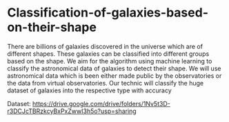 # Classification-of-galaxies-based-on-their-shape

There are billions of galaxies discovered in the universe which are of different shapes. 
These galaxies can be classified into different groups based on the shape. 
We aim for the algorithm using machine learning to classify the astronomical data of galaxies to detect their shape. 
We will use astronomical data which is been either made public by the observatories or the data from virtual observatories. 
Our technic will classify the huge dataset of galaxies into the respective type with accuracy

Dataset: https://drive.google.com/drive/folders/1Nv5t3D-r3DCJcTBRzkcyBxPxZwwI3h5o?usp=sharing
